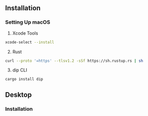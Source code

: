 ## Installation

### Setting Up macOS
1. Xcode Tools

```sh
xcode-select --install
```

2. Rust

```sh
curl --proto '=https' --tlsv1.2 -sSf https://sh.rustup.rs | sh
```

3. dip CLI

```sh
cargo install dip
```

## Desktop

### Installation